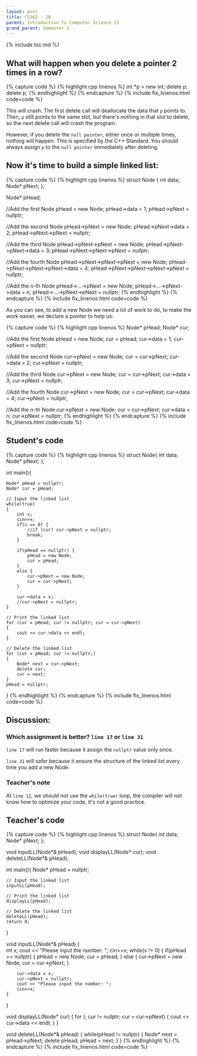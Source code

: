 ```yaml
---
layout: post
title: CS162 - 2B
parent: Introduction to Computer Science II
grand_parent: Semester I
---
```


{% include toc.md %}

## What will happen when you delete a pointer 2 times in a row?

{% capture code %}
{% highlight cpp linenos %}
int *p = new int;
delete p;
delete p;
{% endhighlight %}
{% endcapture %}
{% include fix_linenos.html code=code %}

This will crash. The first delete call will deallocate the data that ``p`` points to. Then, ``p`` still points to the same slot, but there's nothing in that slot to delete, so the next delete call will crash the program.

However, if you delete the ``null pointer``, either once or multiple times, nothing will happen. This is specified by the C++ Standard. You should always assign ``p`` to the ``null pointer`` immediately after deleting.

## Now it's time to build a simple linked list:

{% capture code %}
{% highlight cpp linenos %}
struct Node
{
    int data;
    Node* pNext;
};

Node* pHead;

//Add the first Node
pHead = new Node;
pHead->data = 1;
pHead->pNext = nullptr;

//Add the second Node
pHead->pNext = new Node;
pHead->pNext->data = 2;
pHead->pNext->pNext = nullptr;

//Add the third Node
pHead->pNext->pNext = new Node;
pHead->pNext->pNext->data = 3;
pHead->pNext->pNext->pNext = nullptr;

//Add the fourth Node
pHead->pNext->pNext->pNext = new Node;
pHead->pNext->pNext->pNext->data = 4;
pHead->pNext->pNext->pNext->pNext = nullptr;

//Add the n-th Node
pHead->...->pNext = new Node;
pHead->...->pNext->data = n;
pHead->...->pNext->pNext = nullptr;
{% endhighlight %}
{% endcapture %}
{% include fix_linenos.html code=code %}

As you can see, to add a new Node we need a lot of work to do, to make the work easier, we declare a pointer to help us:

{% capture code %}
{% highlight cpp linenos %}
Node* pHead;
Node* cur;

//Add the first Node
pHead = new Node;
cur = pHead;
cur->data = 1;
cur->pNext = nullptr;

//Add the second Node
cur->pNext = new Node;
cur = cur->pNext;
cur->data = 2;
cur->pNext = nullptr;

//Add the third Node
cur->pNext = new Node;
cur = cur->pNext;
cur->data = 3;
cur->pNext = nullptr;

//Add the fourth Node
cur->pNext = new Node;
cur = cur->pNext;
cur->data = 4;
cur->pNext = nullptr;

//Add the n-th Node
cur->pNext = new Node;
cur = cur->pNext;
cur->data = n;
cur->pNext = nullptr;
{% endhighlight %}
{% endcapture %}
{% include fix_linenos.html code=code %}

## Student's code


{% capture code %}
{% highlight cpp linenos %}
struct Node{
    int data;
    Node* pNext;
};

int main(){

    Node* pHead = nullptr;
    Node* cur = pHead;
    
    // Input the linked list
    while(true)
    {
        int x;
        cin>>x;
        if(x == 0) {
            //if (cur) cur->pNext = nullptr; 
            break;
        }
        
        if(pHead == nullptr) {
            pHead = new Node;
            cur = pHead;
        }
        else {
            cur->pNext = new Node;
            cur = cur->pNext;
        }
        
        cur->data = x;
        //cur->pNext = nullptr;
    }
    
    // Print the linked list
    for (cur = pHead; cur != nullptr; cur = cur->pNext)
    {
        cout << cur->data << endl;
    }
    
    // Delete the linked list
    for (cur = pHead; cur != nullptr;)
    {
        Node* next = cur->pNext;
        delete cur;
        cur = next;
    }
    pHead = nullptr;
}
{% endhighlight %}
{% endcapture %}
{% include fix_linenos.html code=code %}

## Discussion:

### Which assignment is better? ``line 17`` or ``line 31``

``line 17`` will run faster because it assign the ``nullptr`` value only once.

``line 31`` will safer because it ensure the structure of the linked list every time you add a new Node.

### Teacher's note

At ``line 12``, we should not use the ``while(true)`` loop, the compiler will not know how to optimize your code, it's not a good practice.

## Teacher's code

{% capture code %}
{% highlight cpp linenos %}
struct Node{
    int data;
    Node* pNext;
};

void inputLL(Node*& pHead);
void displayLL(Node* cur);
void deleteLL(Node*& pHead);

int main(){
    Node* pHead = nullptr;
    
    // Input the linked list
    inputLL(pHead);
    
    // Print the linked list
    displayLL(pHead);
    
    // Delete the linked list
    deleteLL(pHead);
    return 0;
}

void inputLL(Node*& pHead) 
{    
    int x;
    cout << "Please input the number: ";
    cin>>x;
    while(x != 0)
    {
        if(pHead == nullptr) {
            pHead = new Node;
            cur = pHead;
        }
        else {
            cur->pNext = new Node;
            cur = cur->pNext;
        }
        
        cur->data = x;
        cur->pNext = nullptr;
        cout << "Please input the number: ";
        cin>>x;
    }
}

void displayLL(Node* cur)
{
    for (; cur != nullptr; cur = cur->pNext)
    {
        cout << cur->data << endl;
    }
}

void deleteLL(Node*& pHead)
{
    while(pHead != nullptr)
    {
        Node* next = pHead->pNext;
        delete pHead;
        pHead = next;
    }
}
{% endhighlight %}
{% endcapture %}
{% include fix_linenos.html code=code %}